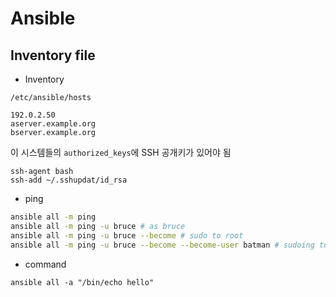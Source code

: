 # Ansible

## Inventory file

* Inventory

`/etc/ansible/hosts`

```
192.0.2.50
aserver.example.org
bserver.example.org
```

이 시스템들의 `authorized_keys`에 SSH 공개키가 있어야 됨

```
ssh-agent bash
ssh-add ~/.sshupdat/id_rsa
```

* ping

```bash
ansible all -m ping
ansible all -m ping -u bruce # as bruce
ansible all -m ping -u bruce --become # sudo to root
ansible all -m ping -u bruce --become --become-user batman # sudoing to batman
```

* command

```
ansible all -a "/bin/echo hello"
```

